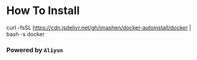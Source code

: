 # How To Install
curl -fsSL https://cdn.jsdelivr.net/gh/imashen/docker-autoinstall/docker | bash -s docker
### Powered by `Aliyun`
